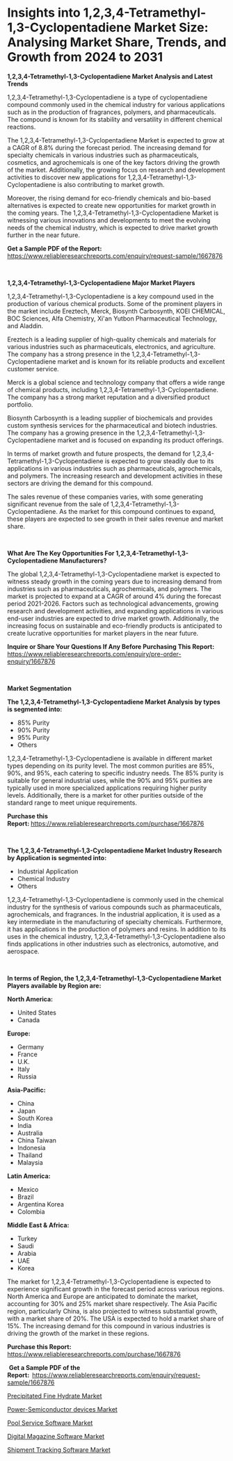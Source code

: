 <p><h1>Insights into 1,2,3,4-Tetramethyl-1,3-Cyclopentadiene Market Size: Analysing Market Share, Trends, and Growth from 2024 to 2031</h1></p><p><strong>1,2,3,4-Tetramethyl-1,3-Cyclopentadiene Market Analysis and Latest Trends</strong></p>
<p><p>1,2,3,4-Tetramethyl-1,3-Cyclopentadiene is a type of cyclopentadiene compound commonly used in the chemical industry for various applications such as in the production of fragrances, polymers, and pharmaceuticals. The compound is known for its stability and versatility in different chemical reactions.</p><p>The 1,2,3,4-Tetramethyl-1,3-Cyclopentadiene Market is expected to grow at a CAGR of 8.8% during the forecast period. The increasing demand for specialty chemicals in various industries such as pharmaceuticals, cosmetics, and agrochemicals is one of the key factors driving the growth of the market. Additionally, the growing focus on research and development activities to discover new applications for 1,2,3,4-Tetramethyl-1,3-Cyclopentadiene is also contributing to market growth.</p><p>Moreover, the rising demand for eco-friendly chemicals and bio-based alternatives is expected to create new opportunities for market growth in the coming years. The 1,2,3,4-Tetramethyl-1,3-Cyclopentadiene Market is witnessing various innovations and developments to meet the evolving needs of the chemical industry, which is expected to drive market growth further in the near future.</p></p>
<p><strong>Get a Sample PDF of the Report:&nbsp;</strong> <a href="https://www.reliableresearchreports.com/enquiry/request-sample/1667876">https://www.reliableresearchreports.com/enquiry/request-sample/1667876</a></p>
<p>&nbsp;</p>
<p><strong>1,2,3,4-Tetramethyl-1,3-Cyclopentadiene Major Market Players</strong></p>
<p><p>1,2,3,4-Tetramethyl-1,3-Cyclopentadiene is a key compound used in the production of various chemical products. Some of the prominent players in the market include Ereztech, Merck, Biosynth Carbosynth, KOEI CHEMICAL, BOC Sciences, Alfa Chemistry, Xi'an Yutbon Pharmaceutical Technology, and Aladdin.</p><p>Ereztech is a leading supplier of high-quality chemicals and materials for various industries such as pharmaceuticals, electronics, and agriculture. The company has a strong presence in the 1,2,3,4-Tetramethyl-1,3-Cyclopentadiene market and is known for its reliable products and excellent customer service.</p><p>Merck is a global science and technology company that offers a wide range of chemical products, including 1,2,3,4-Tetramethyl-1,3-Cyclopentadiene. The company has a strong market reputation and a diversified product portfolio.</p><p>Biosynth Carbosynth is a leading supplier of biochemicals and provides custom synthesis services for the pharmaceutical and biotech industries. The company has a growing presence in the 1,2,3,4-Tetramethyl-1,3-Cyclopentadiene market and is focused on expanding its product offerings.</p><p>In terms of market growth and future prospects, the demand for 1,2,3,4-Tetramethyl-1,3-Cyclopentadiene is expected to grow steadily due to its applications in various industries such as pharmaceuticals, agrochemicals, and polymers. The increasing research and development activities in these sectors are driving the demand for this compound.</p><p>The sales revenue of these companies varies, with some generating significant revenue from the sale of 1,2,3,4-Tetramethyl-1,3-Cyclopentadiene. As the market for this compound continues to expand, these players are expected to see growth in their sales revenue and market share.</p></p>
<p>&nbsp;</p>
<p><strong>What Are The Key Opportunities For 1,2,3,4-Tetramethyl-1,3-Cyclopentadiene Manufacturers?</strong></p>
<p><p>The global 1,2,3,4-Tetramethyl-1,3-Cyclopentadiene market is expected to witness steady growth in the coming years due to increasing demand from industries such as pharmaceuticals, agrochemicals, and polymers. The market is projected to expand at a CAGR of around 4% during the forecast period 2021-2026. Factors such as technological advancements, growing research and development activities, and expanding applications in various end-user industries are expected to drive market growth. Additionally, the increasing focus on sustainable and eco-friendly products is anticipated to create lucrative opportunities for market players in the near future.</p></p>
<p><strong>Inquire or Share Your Questions If Any Before Purchasing This Report:</strong> <a href="https://www.reliableresearchreports.com/enquiry/pre-order-enquiry/1667876">https://www.reliableresearchreports.com/enquiry/pre-order-enquiry/1667876</a></p>
<p>&nbsp;</p>
<p><strong>Market Segmentation</strong></p>
<p><strong>The 1,2,3,4-Tetramethyl-1,3-Cyclopentadiene Market Analysis by types is segmented into:</strong></p>
<p><ul><li>85% Purity</li><li>90% Purity</li><li>95% Purity</li><li>Others</li></ul></p>
<p><p>1,2,3,4-Tetramethyl-1,3-Cyclopentadiene is available in different market types depending on its purity level. The most common purities are 85%, 90%, and 95%, each catering to specific industry needs. The 85% purity is suitable for general industrial uses, while the 90% and 95% purities are typically used in more specialized applications requiring higher purity levels. Additionally, there is a market for other purities outside of the standard range to meet unique requirements.</p></p>
<p><strong>Purchase this Report:&nbsp;</strong><a href="https://www.reliableresearchreports.com/purchase/1667876">https://www.reliableresearchreports.com/purchase/1667876</a></p>
<p>&nbsp;</p>
<p><strong>The 1,2,3,4-Tetramethyl-1,3-Cyclopentadiene Market Industry Research by Application is segmented into:</strong></p>
<p><ul><li>Industrial Application</li><li>Chemical Industry</li><li>Others</li></ul></p>
<p><p>1,2,3,4-Tetramethyl-1,3-Cyclopentadiene is commonly used in the chemical industry for the synthesis of various compounds such as pharmaceuticals, agrochemicals, and fragrances. In the industrial application, it is used as a key intermediate in the manufacturing of specialty chemicals. Furthermore, it has applications in the production of polymers and resins. In addition to its uses in the chemical industry, 1,2,3,4-Tetramethyl-1,3-Cyclopentadiene also finds applications in other industries such as electronics, automotive, and aerospace.</p></p>
<p>&nbsp;</p>
<p><strong>In terms of Region, the 1,2,3,4-Tetramethyl-1,3-Cyclopentadiene Market Players available by Region are:</strong></p>
<p>
    <p> <strong> North America: </strong>
        <ul>
            <li>United States</li>
            <li>Canada</li>
        </ul>
        </p> 
    <p> <strong> Europe: </strong>
        <ul>
            <li>Germany</li>
            <li>France</li>
            <li>U.K.</li>
            <li>Italy</li>
            <li>Russia</li>
        </ul>
        </p> 
    <p> <strong> Asia-Pacific: </strong>
        <ul>
            <li>China</li>
            <li>Japan</li>
            <li>South Korea</li>
            <li>India</li>
            <li>Australia</li>
            <li>China Taiwan</li>
            <li>Indonesia</li>
            <li>Thailand</li>
            <li>Malaysia</li>
        </ul>
        </p> 
    <p> <strong> Latin America: </strong>
        <ul>
            <li>Mexico</li>
            <li>Brazil</li>
            <li>Argentina Korea</li>
            <li>Colombia</li>
        </ul>
        </p> 
    <p> <strong> Middle East & Africa: </strong>
        <ul>
            <li>Turkey</li>
            <li>Saudi</li>
            <li>Arabia</li>
            <li>UAE</li>
            <li>Korea</li>
        </ul>
    </p>
    </p>
<p><p>The market for 1,2,3,4-Tetramethyl-1,3-Cyclopentadiene is expected to experience significant growth in the forecast period across various regions. North America and Europe are anticipated to dominate the market, accounting for 30% and 25% market share respectively. The Asia Pacific region, particularly China, is also projected to witness substantial growth, with a market share of 20%. The USA is expected to hold a market share of 15%. The increasing demand for this compound in various industries is driving the growth of the market in these regions.</p></p>
<p><strong>Purchase this Report: </strong><a href="https://www.reliableresearchreports.com/purchase/1667876">https://www.reliableresearchreports.com/purchase/1667876</a></p>
<p>&nbsp;<strong>Get a Sample PDF of the Report:&nbsp;&nbsp;</strong><a href="https://www.reliableresearchreports.com/enquiry/request-sample/1667876">https://www.reliableresearchreports.com/enquiry/request-sample/1667876</a></p>
<p><strong></strong></p>
<p><p><a href="https://github.com/bracarafogo/Market-Research-Report-List-2/blob/main/precipitated-fine-hydrate-market.md">Precipitated Fine Hydrate Market</a></p><p><a href="https://github.com/abdelrhmankishk22/Market-Research-Report-List-3/blob/main/power-semiconductor-devices-market.md">Power-Semiconductor devices Market</a></p><p><a href="https://medium.com/@serenaframi/pool-service-software-market-competitive-analysis-market-trends-and-forecast-to-2031-9248b5b1effe">Pool Service Software Market</a></p><p><a href="https://medium.com/@stephenstevens11/digital-magazine-software-market-size-reveals-the-best-marketing-channels-in-global-industry-73854bc8bb34">Digital Magazine Software Market</a></p><p><a href="https://medium.com/@stephenstevens11/shipment-tracking-software-market-size-reveals-the-best-marketing-channels-in-global-industry-7391d71e9a14">Shipment Tracking Software Market</a></p></p>